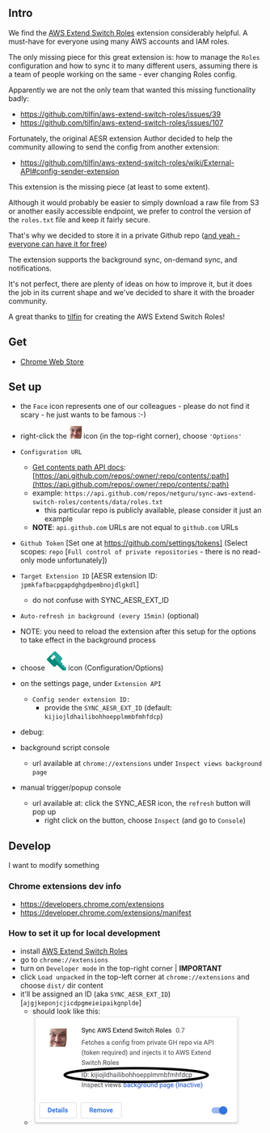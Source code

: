 ## Intro

We find the [AWS Extend Switch Roles](https://github.com/tilfin/aws-extend-switch-roles) extension considerably helpful. A must-have for everyone using many AWS accounts and IAM roles.

The only missing piece for this great extension is: how to manage the `Roles` configuration and how to sync it to many different users, assuming there is a team of people working on the same - ever changing Roles config.

Apparently we are not the only team that wanted this missing functionality badly:
- https://github.com/tilfin/aws-extend-switch-roles/issues/39
- https://github.com/tilfin/aws-extend-switch-roles/issues/107

Fortunately, the original AESR extension Author decided to help the community allowing to send the config from another extension:
- https://github.com/tilfin/aws-extend-switch-roles/wiki/External-API#config-sender-extension

This extension is the missing piece (at least to some extent).

Although it would probably be easier to simply download a raw file from S3 or another easily accessible endpoint, we prefer to control the version of the `roles.txt` file and keep it fairly secure.

That's why we decided to store it in a private Github repo ([and yeah - everyone can have it for free](https://github.blog/2019-01-07-new-year-new-github/))

The extension supports the background sync, on-demand sync, and notifications.

It's not perfect, there are plenty of ideas on how to improve it, but it does the job in its current shape and we've decided to share it with the broader community.

A great thanks to [tilfin](https://github.com/tilfin) for creating the AWS Extend Switch Roles!

## Get
- [Chrome Web Store](https://chrome.google.com/webstore/detail/sync-aesr/kijiojldhailibohhoepplmmbfmhfdcp)

## Set up
- the `Face` icon represents one of our colleagues - please do not find it scary - he just wants to be famous :-)
- right-click the ![doc/img/stefan_25x25.png](doc/img/stefan_25x25.png) icon (in the top-right corner), choose `'Options'`
- `Configuration URL`
  - [Get contents path API docs](https://developer.github.com/v3/repos/contents/#get-contents): [https://api.github.com/repos/:owner/:repo/contents/:path](https://api.github.com/repos/:owner/:repo/contents/:path)
  - example: `https://api.github.com/repos/netguru/sync-aws-extend-switch-roles/contents/data/roles.txt`
    - this particular repo is publicly available, please consider it just an example
  - **NOTE**: `api.github.com` URLs are not equal to `github.com` URLs
- `Github Token` [Set one at https://github.com/settings/tokens] (Select scopes: `repo` [`Full control of private repositories` - there is no read-only mode unfortunately])
- `Target Extension ID` [AESR extension ID: `jpmkfafbacpgapdghgdpembnojdlgkdl`]
  - do not confuse with SYNC_AESR_EXT_ID
- `Auto-refresh in background (every 15min)` (optional)
- NOTE: you need to reload the extension after this setup for the options to take effect in the background process

- choose ![doc/img/aesr_icon.png](doc/img/aesr_icon.png) icon (Configuration/Options)
- on the settings page, under `Extension API`
  - `Config sender extension ID: `
    - provide the `SYNC_AESR_EXT_ID` (default: `kijiojldhailibohhoepplmmbfmhfdcp`)
- debug:
- background script console
  - url available at `chrome://extensions` under `Inspect views background page`
- manual trigger/popup console
  - url available at: click the SYNC_AESR icon, the `refresh` button will pop up
    - right click on the button, choose `Inspect` (and go to `Console`)

## Develop
I want to modify something

### Chrome extensions dev info
- https://developers.chrome.com/extensions
- https://developer.chrome.com/extensions/manifest

### How to set it up for local development
- install [AWS Extend Switch Roles](https://github.com/tilfin/aws-extend-switch-roles)
- go to `chrome://extensions`
- turn on `Developer mode` in the top-right corner | **IMPORTANT**
- click `Load unpacked` in the top-left corner at `chrome://extensions` and choose `dist/` dir content
- it'll be assigned an ID (aka `SYNC_AESR_EXT_ID`) [`ajgjkeponjcjicdpgmeieipaikgnplde`]
  - should look like this:
  - ![doc/img/where_to_find_ext_id.png](doc/img/where_to_find_ext_id.png)
